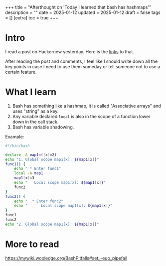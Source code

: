 +++
title = "Afterthought on 'Today I learned that bash has hashmaps'"
description = ""
date = 2025-01-12
updated = 2025-01-12
draft = false
tags = []
[extra]
toc = true
+++

# Intro
I read a post on Hackernew yesterday. Here is the [links](https://news.ycombinator.com/item?id=42631815) to that.

After reading the post and comments, I feel like I should write down all the key points in case I need to use them someday or tell someone not to use a certain feature.

# What I learn
1. Bash has something like a hashmap, it is called "Associative arrays" and uses "string" as a key.
1. Any variable declared `local` is also in the scope of a function lower down in the call stack.
1. Bash has variable shadowing.

Example:
```bash
#!/bin/bash

declare -A map1=([x]=2)
echo "1. Global scope map1[x]: ${map1[x]}"
func1() {
    echo " * Enter func1"
    local -A map1
    map1[x]=3
    echo "   Local scope map1[x]: ${map1[x]}"
    func2
}
func2() {
    echo "  * Enter func2"
    echo "      Local scope map1[x]: ${map1[x]}"
}
func1
func2
echo "2. Global scope map1[x]: ${map1[x]}"
```


# More to read
https://mywiki.wooledge.org/BashPitfalls#set_-euo_pipefail